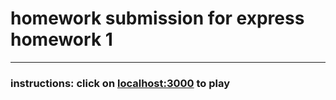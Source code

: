 # homework submission for express homework 1 

--- 

### instructions: click on [localhost:3000](localhost:3000) to play